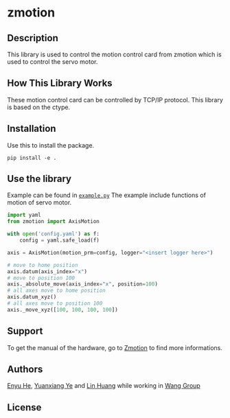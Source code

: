 # zmotion

## Description

This library is used to control the motion control card from zmotion which is used to control the servo motor.
## How This Library Works
These motion control card can be controlled by TCP/IP protocol. This library is based on the ctype.
## Installation

Use this to install the package.

```
pip install -e .
```
## Use the library
Example can be found in [`example.py`](./example.py) 
The example include functions of motion of servo motor.

```python
import yaml
from zmotion import AxisMotion

with open('config.yaml') as f:
    config = yaml.safe_load(f)

axis = AxisMotion(motion_prm=config, logger="<insert logger here>")

# move to home position
axis.datum(axis_index="x")
# move to position 100
axis._absolute_move(axis_index="x", position=100)
# all axes move to home position
axis.datum_xyz()
# all axes move to position 100
axis._move_xyz([100, 100, 100, 100])

```

## Support
To get the manual of the hardware, go to [Zmotion](https://www.zmotionglobal.com/) to find more informations.
## Authors

[Enyu He](409476555@qq.com), [Yuanxiang Ye]() and [Lin Huang](huanglin1757@stu.xmu.edu.cn) while working in [Wang Group](https://cwang.xmu.edu.cn/)

## License